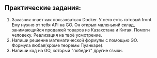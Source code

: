## Практические задания:


1. Заказчик знает как пользоваться Docker. У него есть готовый front. Ему нужно от тебя API на GO. Он открыл маленький 
склад, занимающийся продажей товаров из Казахстана и Китая. Помоги человеку. Реализация на твоё усмотрение. 
2. Напиши решение математической формулы с помощью GO. Формула любая(кроме теоремы Пуанкаре). 
3. Напиши код на GO, который "победит" другие языки.
